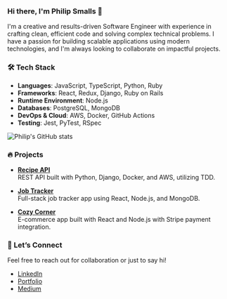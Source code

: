 ### Hi there, I'm Philip Smalls 👋

I'm a creative and results-driven Software Engineer with experience in crafting clean, efficient code and solving complex technical problems. I have a passion for building scalable applications using modern technologies, and I'm always looking to collaborate on impactful projects. 

### 🛠️ Tech Stack
- **Languages**: JavaScript, TypeScript, Python, Ruby
- **Frameworks**: React, Redux, Django, Ruby on Rails
- **Runtime Environment**: Node.js
- **Databases**: PostgreSQL, MongoDB
- **DevOps & Cloud**: AWS, Docker, GitHub Actions
- **Testing**: Jest, PyTest, RSpec

![Philip's GitHub stats](https://github-readme-stats.vercel.app/api?username=thenatural86&show_icons=true&theme=radical)

### 🔥 Projects

- **[Recipe API](https://github.com/thenatural86/recipe-app-api)**  
  REST API built with Python, Django, Docker, and AWS, utilizing TDD.
  
- **[Job Tracker](https://github.com/thenatural86/job-tracker)**  
  Full-stack job tracker app using React, Node.js, and MongoDB.
  
- **[Cozy Corner](https://github.com/thenatural86/cozy-app)**  
  E-commerce app built with React and Node.js with Stripe payment integration.

### 🤝 Let’s Connect
Feel free to reach out for collaboration or just to say hi!  
- [LinkedIn](https://www.linkedin.com/in/philip-smalls/)  
- [Portfolio](https://portfolio-3-1.onrender.com/)  
- [Medium](https://medium.com/@philip.smalls86)
